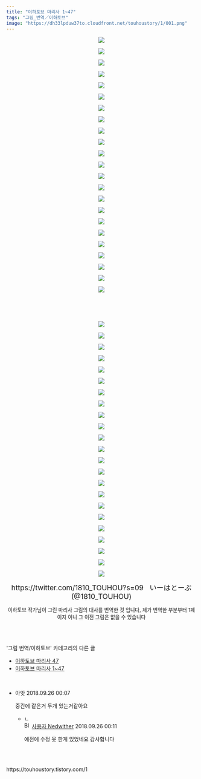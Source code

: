 ```yaml
---
title: "이하토브 마리사 1~47"
tags: "그림_번역／이하토브"
image: "https://dh33lpduw37to.cloudfront.net/touhoustory/1/001.png"
---
```

<div class="article">
<div class="tt_article_useless_p_margin"><p style="text-align: center; clear: none; float: none;"><img src="{{ site.imgserver2 }}/touhoustory/1/001.png"/></p><p style="text-align: center; clear: none; float: none;"><img src="{{ site.imgserver2 }}/touhoustory/1/002.png"/></p><p style="text-align: center; clear: none; float: none;"><img src="{{ site.imgserver2 }}/touhoustory/1/003.png"/></p><p style="text-align: center; clear: none; float: none;"><img src="{{ site.imgserver2 }}/touhoustory/1/004.png"/></p><p style="text-align: center; clear: none; float: none;"><img src="{{ site.imgserver2 }}/touhoustory/1/005.png"/></p><p style="text-align: center; clear: none; float: none;"><img src="{{ site.imgserver2 }}/touhoustory/1/006.png"/></p><p style="text-align: center; clear: none; float: none;"><img src="{{ site.imgserver2 }}/touhoustory/1/007.png"/></p><p style="text-align: center; clear: none; float: none;"><img src="{{ site.imgserver2 }}/touhoustory/1/008.png"/></p><p style="text-align: center; clear: none; float: none;"><img src="{{ site.imgserver2 }}/touhoustory/1/009.png"/></p><p style="text-align: center; clear: none; float: none;"><img src="{{ site.imgserver2 }}/touhoustory/1/010.png"/></p><p style="text-align: center; clear: none; float: none;"><img src="{{ site.imgserver2 }}/touhoustory/1/011.png"/></p><p style="text-align: center; clear: none; float: none;"><img src="{{ site.imgserver2 }}/touhoustory/1/012.png"/></p><p style="text-align: center; clear: none; float: none;"><img src="{{ site.imgserver2 }}/touhoustory/1/013.png"/></p><p style="text-align: center; clear: none; float: none;"><img src="{{ site.imgserver2 }}/touhoustory/1/014.png"/></p><p style="text-align: center; clear: none; float: none;"><img src="{{ site.imgserver2 }}/touhoustory/1/015.png"/></p><p></p><p style="text-align: center; clear: none; float: none;"><img src="{{ site.imgserver2 }}/touhoustory/1/016.png"/></p><p style="text-align: center; clear: none; float: none;"><img src="{{ site.imgserver2 }}/touhoustory/1/017.png"/></p><p style="text-align: center; clear: none; float: none;"><img src="{{ site.imgserver2 }}/touhoustory/1/018.png"/></p><p style="text-align: center; clear: none; float: none;"><img src="{{ site.imgserver2 }}/touhoustory/1/019.png"/></p><p style="text-align: center; clear: none; float: none;"><img src="{{ site.imgserver2 }}/touhoustory/1/020.png"/></p><p style="text-align: center; clear: none; float: none;"><img src="{{ site.imgserver2 }}/touhoustory/1/021.png"/></p><p style="text-align: center; clear: none; float: none;"><img src="{{ site.imgserver2 }}/touhoustory/1/022.png"/></p><p style="text-align: center; clear: none; float: none;"><img src="{{ site.imgserver2 }}/touhoustory/1/023.png"/></p><p style="text-align: center; clear: none; float: none;"><br/></p><p style="text-align: center; clear: none; float: none;"><br/></p><p style="text-align: center; clear: none; float: none;"><img src="{{ site.imgserver2 }}/touhoustory/1/024.png"/></p><p style="text-align: center; clear: none; float: none;"><img src="{{ site.imgserver2 }}/touhoustory/1/025.png"/></p><p style="text-align: center; clear: none; float: none;"><img src="{{ site.imgserver2 }}/touhoustory/1/026.png"/></p><p style="text-align: center; clear: none; float: none;"><img src="{{ site.imgserver2 }}/touhoustory/1/027.png"/></p><p></p><p style="text-align: center; clear: none; float: none;"><img src="{{ site.imgserver2 }}/touhoustory/1/028.png"/></p><p style="text-align: center; clear: none; float: none;"><img src="{{ site.imgserver2 }}/touhoustory/1/029.png"/></p><p style="text-align: center; clear: none; float: none;"><img src="{{ site.imgserver2 }}/touhoustory/1/030.png"/></p><p style="text-align: center; clear: none; float: none;"><img src="{{ site.imgserver2 }}/touhoustory/1/031.png"/></p><p style="text-align: center; clear: none; float: none;"><img src="{{ site.imgserver2 }}/touhoustory/1/032.png"/></p><p style="text-align: center; clear: none; float: none;"><img src="{{ site.imgserver2 }}/touhoustory/1/033.png"/></p><p style="text-align: center; clear: none; float: none;"><img src="{{ site.imgserver2 }}/touhoustory/1/034.jpg"/></p><p style="text-align: center; clear: none; float: none;"><img src="{{ site.imgserver2 }}/touhoustory/1/035.jpg"/></p><p style="text-align: center; clear: none; float: none;"><img src="{{ site.imgserver2 }}/touhoustory/1/036.jpg"/></p><p style="text-align: center; clear: none; float: none;"><img src="{{ site.imgserver2 }}/touhoustory/1/037.jpg"/></p><p style="text-align: center; clear: none; float: none;"><img src="{{ site.imgserver2 }}/touhoustory/1/038.jpg"/></p><p></p><p style="text-align: center; clear: none; float: none;"><img src="{{ site.imgserver2 }}/touhoustory/1/039.jpg"/></p><p style="text-align: center; clear: none; float: none;"><img src="{{ site.imgserver2 }}/touhoustory/1/040.jpg"/></p><p style="text-align: center; clear: none; float: none;"><img src="{{ site.imgserver2 }}/touhoustory/1/041.jpg"/></p><p style="text-align: center; clear: none; float: none;"><img src="{{ site.imgserver2 }}/touhoustory/1/042.jpg"/></p><p style="text-align: center; clear: none; float: none;"><img src="{{ site.imgserver2 }}/touhoustory/1/043.jpg"/></p><p style="text-align: center; clear: none; float: none;"><img src="{{ site.imgserver2 }}/touhoustory/1/044.jpg"/></p><p style="text-align: center; clear: none; float: none;"><img src="{{ site.imgserver2 }}/touhoustory/1/045.jpg"/></p><p style="text-align: center; clear: none; float: none;"><img src="{{ site.imgserver2 }}/touhoustory/1/046.jpg"/></p><p style="text-align: center; clear: none; float: none;"><span style="font-size: 14pt;">https://twitter.com/1810_TOUHOU?s=09  </span><span style="font-size: 14pt;"> いーはとーぶ(@1810_TOUHOU)</span></p><p style="text-align: center; clear: none; float: none;"><span style="font-size: 10pt;">이하토브 작가님이 그린 마리사 그림의 대사를 번역한 것 입니다, 제가 번역한 부분부터 1페이지 이니 그 이전 그림은 없을 수 있습니다</span></p></div></div><br/>
<div class="tagTrail">
</div><br/>
<div class="another">
<p>'그림 번역/이하토브' 카테고리의 다른 글</p>
<ul>
<li><a href="/touhoustory_34">이하토브 마리사 47</a></li>
<li><a href="/touhoustory_1">이하토브 마리사 1~47</a></li>
</ul>
</div><br/>
<div class="cb_lstcomment">
<ul>
<li class="cb_thumb_off" id="comment14530076">
<div class="cb_comment_area">
<div class="cb_info_area">
<div class="cb_section">
<span class="cb_nick_name">아앗</span>
<span class="cb_date">2018.09.26 00:07 </span>
</div>
</div>
<div class="cb_dsc_comment">
<p class="cb_dsc">
										중간에 같은거 두개 있는거같아요
									</p>
</div>
<ul>
<li class="cb_thumb_off" id="comment14530082">
<span class="cb_bu_subnode">ㄴ</span>
<div class="cb_comment_area">
<div class="cb_info_area">
<div class="cb_section">
<span class="cb_nick_name"><img alt="BlogIcon" height="16" onerror="this.parentNode.removeChild(this)" src="https://touhoustory.tistory.com/index.gif" width="16"/> <a href="https://touhoustory.tistory.com" onclick="return openLinkInNewWindow(this)">사용자 Nedwither</a></span>
<span class="cb_date">2018.09.26 00:11 </span>
</div>
</div>
<div class="cb_dsc_comment">
<p class="cb_dsc">
															예전에 수정 못 한게 있었네요 감사합니다
														</p>
</div>
</div>
</li>
</ul>
</div></li>
</ul>
</div><br/>
<br/>
<p id="refer">https://touhoustory.tistory.com/1</p>
<br/>
